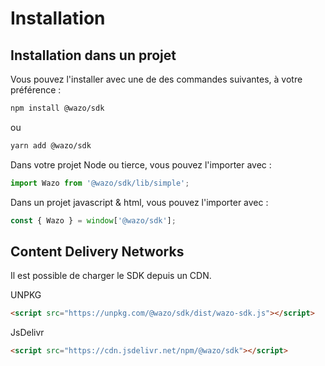 # Installation

## Installation dans un projet

Vous pouvez l'installer avec une de des commandes suivantes, à votre préférence :
```bash
npm install @wazo/sdk
```
ou
```bash
yarn add @wazo/sdk
```

Dans votre projet Node ou tierce, vous pouvez l'importer avec :
```js
import Wazo from '@wazo/sdk/lib/simple';
```

Dans un projet javascript & html, vous pouvez l'importer avec :
```js
const { Wazo } = window['@wazo/sdk'];
```

## Content Delivery Networks

Il est possible de charger le SDK depuis un CDN.

UNPKG
```html
<script src="https://unpkg.com/@wazo/sdk/dist/wazo-sdk.js"></script>
```

JsDelivr
```html
<script src="https://cdn.jsdelivr.net/npm/@wazo/sdk"></script>
```
